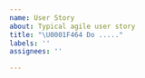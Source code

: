 ```yaml
---
name: User Story
about: Typical agile user story
title: "\U0001F464 Do ....."
labels: ''
assignees: ''

---
```



